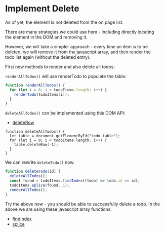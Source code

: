 # Implement Delete

As of yet, the element is not deleted from the on page list.

There are many strategies we could use here - including directly locating the element in the DOM and removing it.

However, we will take a simpler approach - every time an item is to be deleted, we will remove it from the javascript array, and then render the todo list again (without the deleted entry).

First new methods to render and also delete all todos:

`renderAllTodos()` will use renderTodo to populate the table:

~~~javascript
function renderAllTodos() {
  for (let i = 0; i < todoItems.length; i++) {
    renderTodo(todoItems[i]);
  }
}
~~~

`deleteAllTodos()` can be implemented using this DOM API:

- [deleteRow](https://developer.mozilla.org/en-US/docs/Web/API/HTMLTableElement/deleteRow)

~~~
function deleteAllTodos() {
  let table = document.getElementById("todo-table");
  for (let i = 0; i < todoItems.length; i++) {
    table.deleteRow(-1);
  }
}
~~~

We can rewrite `deleteTodo()` now:

~~~javascript
function deleteTodo(id) {
  deleteAllTodos();
  const found = todoItems.findIndex((todo) => todo.id == id);
  todoItems.splice(found, 1);
  renderAllTodos();
}
~~~

Try the above now - you should be able to successfully delete a todo. In the above we are using these javascript array functions:

- [findIndex](https://developer.mozilla.org/en-US/docs/Web/JavaScript/Reference/Global_Objects/Array/findIndex)
- [splice](https://developer.mozilla.org/en-US/docs/Web/JavaScript/Reference/Global_Objects/Array/splice)
